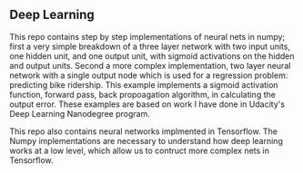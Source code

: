 ## Deep Learning

This repo contains step by step implementations of neural nets in numpy; first a very simple breakdown of a three layer network with two input units, one hidden unit, and one output unit, with sigmoid activations on the hidden and output units. Second a more complex implementation, two layer neural network with a single output node which is used for a regression problem: predicting bike ridership. This example implements a sigmoid activation function, forward pass, back propoagation algorithm, in
calculating the output error. These examples are based on work I have done in Udacity's Deep Learning Nanodegree program. 

This repo also contains neural networks implmented in Tensorflow. The Numpy implementations are necessary to understand how deep learning works at a low level, which allow us to contruct more complex nets in Tensorflow.
